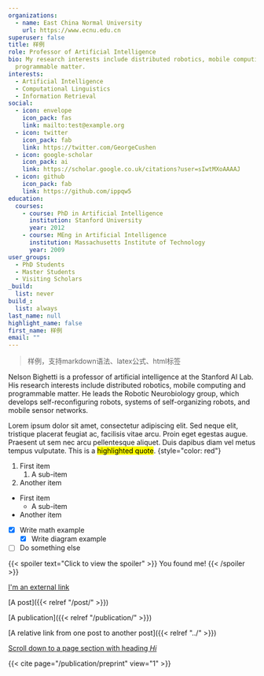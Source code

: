 ```yaml
---
organizations:
  - name: East China Normal University
    url: https://www.ecnu.edu.cn
superuser: false
title: 样例
role: Professor of Artificial Intelligence
bio: My research interests include distributed robotics, mobile computing and
  programmable matter.
interests:
  - Artificial Intelligence
  - Computational Linguistics
  - Information Retrieval
social:
  - icon: envelope
    icon_pack: fas
    link: mailto:test@example.org
  - icon: twitter
    icon_pack: fab
    link: https://twitter.com/GeorgeCushen
  - icon: google-scholar
    icon_pack: ai
    link: https://scholar.google.co.uk/citations?user=sIwtMXoAAAAJ
  - icon: github
    icon_pack: fab
    link: https://github.com/ippqw5
education:
  courses:
    - course: PhD in Artificial Intelligence
      institution: Stanford University
      year: 2012
    - course: MEng in Artificial Intelligence
      institution: Massachusetts Institute of Technology
      year: 2009
user_groups:
  - PhD Students
  - Master Students
  - Visiting Scholars
_build:
  list: never
build_:
  list: always
last_name: null
highlight_name: false
first_name: 样例
email: ""
---
```

> 样例，支持markdown语法、latex公式、html标签

Nelson Bighetti is a professor of artificial intelligence at the Stanford AI Lab. His research interests include distributed robotics, mobile computing and programmable matter. He leads the Robotic Neurobiology group, which develops self-reconfiguring robots, systems of self-organizing robots, and mobile sensor networks.

Lorem ipsum dolor sit amet, consectetur adipiscing elit. Sed neque elit, tristique placerat feugiat ac, facilisis vitae arcu. Proin eget egestas augue. Praesent ut sem nec arcu pellentesque aliquet. Duis dapibus diam vel metus tempus vulputate. This is a <mark>highlighted quote</mark>.
{style="color: red"}

1. First item
   1. A sub-item
2. Another item

- First item
  - A sub-item
- Another item

- [x] Write math example
  - [x] Write diagram example
- [ ] Do something else

{{< spoiler text="Click to view the spoiler" >}}
You found me!
{{< /spoiler >}}

[I'm an external link](https://www.google.com)

[A post]({{< relref "/post/" >}})

[A publication]({{< relref "/publication/" >}})

[A relative link from one post to another post]({{< relref "../" >}})

[Scroll down to a page section with heading *Hi*](#hi)

{{< cite page="/publication/preprint" view="1" >}}
